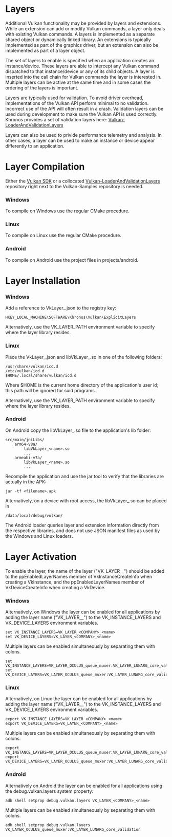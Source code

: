 
# Layers

Additional Vulkan functionality may be provided by layers and extensions.
While an extension can add or modify Vulkan commands, a layer only
deals with existing Vulkan commands. A layers is implemented as a separate
shared object or dynamically linked library. An extensions is typically
implemented as part of the graphics driver, but an extension can also be
implemented as part of a layer object.

The set of layers to enable is specified when an application creates an
instance/device. These layers are able to intercept any Vulkan command
dispatched to that instance/device or any of its child objects.
A layer is inserted into the call chain for Vulkan commands the layer is
interested in. Multiple layers can be active at the same time and in some
cases the ordering of the layers is important.

Layers are typically used for validation. To avoid driver overhead,
implementations of the Vulkan API perform minimal to no validation.
Incorrect use of the API will often result in a crash. Validation
layers can be used during development to make sure the Vulkan API
is used correctly. Khronos provides a set of validation layers here:
[Vulkan-LoaderAndValidationLayers](https://github.com/KhronosGroup/Vulkan-LoaderAndValidationLayers)

Layers can also be used to privide performance telemetry and analysis.
In other cases, a layer can be used to make an instance or device appear
differently to an application.

# Layer Compilation

Either the [Vulkan SDK](https://lunarg.com/vulkan-sdk/) or a collocated
[Vulkan-LoaderAndValidationLayers](https://github.com/KhronosGroup/Vulkan-LoaderAndValidationLayers)
repository right next to the Vulkan-Samples repository is needed.

### Windows

To compile on Windows use the regular CMake procedure.

### Linux

To compile on Linux use the regular CMake procedure.

### Android

To compile on Android use the project files in projects/android.

# Layer Installation

### Windows 

Add a reference to VkLayer_<name>.json to the registry key:

    HKEY_LOCAL_MACHINE\SOFTWARE\Khronos\Vulkan\ExplicitLayers

Alternatively, use the VK_LAYER_PATH environment variable to specify where the layer library resides.

### Linux

Place the VkLayer_<name>.json and libVkLayer_<name>.so in one of the following folders:

    /usr/share/vulkan/icd.d
    /etc/vulkan/icd.d
    $HOME/.local/share/vulkan/icd.d

Where $HOME is the current home directory of the application's user id; this path will be ignored for suid programs.

Alternatively, use the VK_LAYER_PATH environment variable to specify where the layer library resides.

### Android

On Android copy the libVkLayer_<name>.so file to the application's lib folder:

    src/main/jniLibs/
        arm64-v8a/
            libVkLayer_<name>.so
            ...
        armeabi-v7a/
            libVkLayer_<name>.so
            ...

Recompile the application and use the jar tool to verify that the libraries are actually in the APK:

	jar -tf <filename>.apk

Alternatively, on a device with root access, the libVkLayer_<name>.so can be placed in

	/data/local/debug/vulkan/

The Android loader queries layer and extension information directly from the respective libraries,
and does not use JSON manifest files as used by the Windows and Linux loaders.

# Layer Activation

To enable the layer, the name of the layer ("VK_LAYER_<COMPANY>_<name>") should be added
to the ppEnabledLayerNames member of VkInstanceCreateInfo when creating a VkInstance,
and the ppEnabledLayerNames member of VkDeviceCreateInfo when creating a VkDevice.

### Windows

Alternatively, on Windows the layer can be enabled for all applications by adding the layer name
("VK_LAYER_<COMPANY>_<name>") to the VK_INSTANCE_LAYERS and VK_DEVICE_LAYERS environment variables.

    set VK_INSTANCE_LAYERS=VK_LAYER_<COMPANY>_<name>
    set VK_DEVICE_LAYERS=VK_LAYER_<COMPANY>_<name>

Multiple layers can be enabled simultaneously by separating them with colons.

    set VK_INSTANCE_LAYERS=VK_LAYER_OCULUS_queue_muxer:VK_LAYER_LUNARG_core_validation
    set VK_DEVICE_LAYERS=VK_LAYER_OCULUS_queue_muxer:VK_LAYER_LUNARG_core_validation

### Linux

Alternatively, on Linux the layer can be enabled for all applications by adding the layer name
("VK_LAYER_<COMPANY>_<name>") to the VK_INSTANCE_LAYERS and VK_DEVICE_LAYERS environment variables.

    export VK_INSTANCE_LAYERS=VK_LAYER_<COMPANY>_<name>
    export VK_DEVICE_LAYERS=VK_LAYER_<COMPANY>_<name>

Multiple layers can be enabled simultaneously by separating them with colons.

    export VK_INSTANCE_LAYERS=VK_LAYER_OCULUS_queue_muxer:VK_LAYER_LUNARG_core_validation
    export VK_DEVICE_LAYERS=VK_LAYER_OCULUS_queue_muxer:VK_LAYER_LUNARG_core_validation

### Android

Alternatively on Android the layer can be enabled for all applications using
the debug.vulkan.layers system property:

	adb shell setprop debug.vulkan.layers VK_LAYER_<COMPANY>_<name>

Multiple layers can be enabled simultaneously by separating them with colons.

	adb shell setprop debug.vulkan.layers VK_LAYER_OCULUS_queue_muxer:VK_LAYER_LUNARG_core_validation
